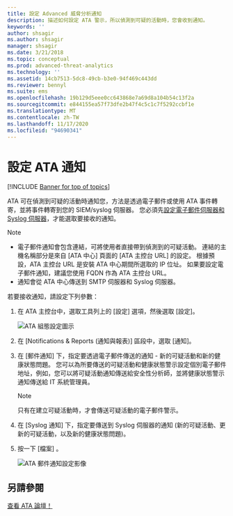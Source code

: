 ```yaml
---
title: 設定 Advanced 威脅分析通知
description: 描述如何設定 ATA 警示，所以偵測到可疑的活動時，您會收到通知。
keywords: ''
author: shsagir
ms.author: shsagir
manager: shsagir
ms.date: 3/21/2018
ms.topic: conceptual
ms.prod: advanced-threat-analytics
ms.technology: ''
ms.assetid: 14cb7513-5dc8-49cb-b3e0-94f469c443dd
ms.reviewer: bennyl
ms.suite: ems
ms.openlocfilehash: 19b129d5eee0cc643868e7a69d8a104b54c13f2a
ms.sourcegitcommit: e844155ea57f73dfe2b47f4c5c1c7f5292ccbf1e
ms.translationtype: MT
ms.contentlocale: zh-TW
ms.lasthandoff: 11/17/2020
ms.locfileid: "94690341"
---
```

# <a name="set-ata-notifications"></a>設定 ATA 通知

[!INCLUDE [Banner for top of topics](includes/banner.md)]

ATA 可在偵測到可疑的活動時通知您，方法是透過電子郵件或使用 ATA 事件轉寄，並將事件轉寄到您的 SIEM/syslog 伺服器。 您必須先[設定電子郵件伺服器和 Syslog 伺服器](setting-syslog-email-server-settings.md)，才能選取要接收的通知。

> [!NOTE]
> - 電子郵件通知會包含連結，可將使用者直接帶到偵測到的可疑活動。 連結的主機名稱部分是來自 [ATA 中心] 頁面的 [ATA 主控台 URL] 的設定。 根據預設，ATA 主控台 URL 是安裝 ATA 中心期間所選取的 IP 位址。 如果要設定電子郵件通知，建議您使用 FQDN 作為 ATA 主控台 URL。
> - 通知會從 ATA 中心傳送到 SMTP 伺服器和 Syslog 伺服器。


若要接收通知，請設定下列參數：


1. 在 ATA 主控台中，選取工具列上的 [設定] 選項，然後選取 [設定]。
    
    ![ATA 組態設定圖示](media/ATA-config-icon.png)
    
1. 在 [Notifications & Reports (通知與報表)] 區段中，選取 [通知]。
1. 在 [郵件通知] 下，指定要透過電子郵件傳送的通知 - 新的可疑活動和新的健康狀態問題。 您可以為所要傳送的可疑活動和健康狀態警示設定個別電子郵件地址，例如，您可以將可疑活動通知傳送給安全性分析師，並將健康狀態警示通知傳送給 IT 系統管理員。
    
    > [!NOTE]
    > 只有在建立可疑活動時，才會傳送可疑活動的電子郵件警示。

1. 在 [Syslog 通知] 下，指定要傳送到 Syslog 伺服器的通知 (新的可疑活動、更新的可疑活動，以及新的健康狀態問題)。
1. 按一下 [檔案] 。
    
    ![ATA 郵件通知設定影像](media/ata-mail-notification-settings.png)




## <a name="see-also"></a>另請參閱
[查看 ATA 論壇！](https://social.technet.microsoft.com/Forums/security/home?forum=mata)

